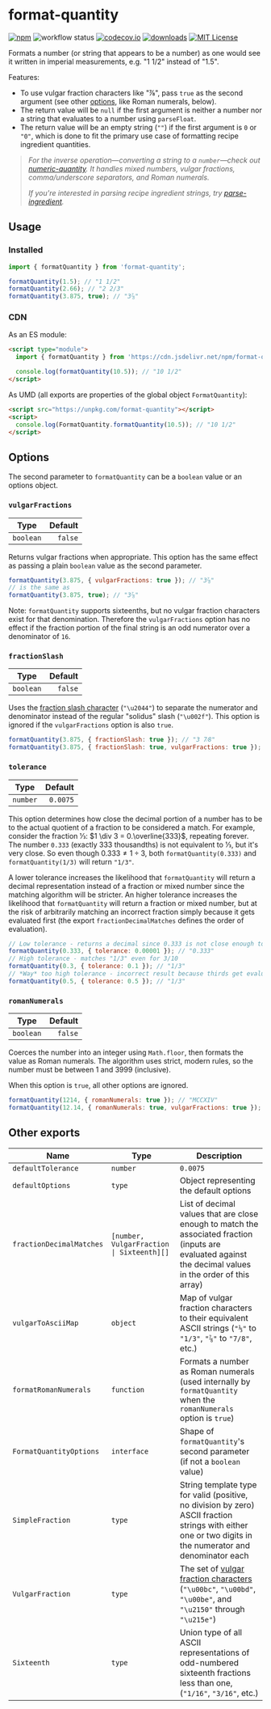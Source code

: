# format-quantity

[![npm][badge-npm]](https://www.npmjs.com/package/format-quantity)
![workflow status](https://github.com/jakeboone02/format-quantity/actions/workflows/main.yml/badge.svg)
[![codecov.io](https://codecov.io/github/jakeboone02/format-quantity/coverage.svg?branch=main)](https://codecov.io/github/jakeboone02/format-quantity?branch=main)
[![downloads](https://img.shields.io/npm/dm/format-quantity.svg)](http://npm-stat.com/charts.html?package=format-quantity&from=2015-08-01)
[![MIT License](https://img.shields.io/npm/l/format-quantity.svg)](http://opensource.org/licenses/MIT)

Formats a number (or string that appears to be a number) as one would see it written in imperial measurements, e.g. "1 1/2" instead of "1.5".

Features:

- To use vulgar fraction characters like "⅞", pass `true` as the second argument (see other [options](#options), like Roman numerals, below).
- The return value will be `null` if the first argument is neither a number nor a string that evaluates to a number using `parseFloat`.
- The return value will be an empty string (`""`) if the first argument is `0` or `"0"`, which is done to fit the primary use case of formatting recipe ingredient quantities.

> _For the inverse operation—converting a string to a `number`—check out [numeric-quantity](https://www.npmjs.com/package/numeric-quantity). It handles mixed numbers, vulgar fractions, comma/underscore separators, and Roman numerals._
>
> _If you're interested in parsing recipe ingredient strings, try [parse-ingredient](https://www.npmjs.com/package/parse-ingredient)._

## Usage

### Installed

```js
import { formatQuantity } from 'format-quantity';

formatQuantity(1.5); // "1 1/2"
formatQuantity(2.66); // "2 2/3"
formatQuantity(3.875, true); // "3⅞"
```

### CDN

As an ES module:

```html
<script type="module">
  import { formatQuantity } from 'https://cdn.jsdelivr.net/npm/format-quantity/+esm';

  console.log(formatQuantity(10.5)); // "10 1/2"
</script>
```

As UMD (all exports are properties of the global object `FormatQuantity`):

```html
<script src="https://unpkg.com/format-quantity"></script>
<script>
  console.log(FormatQuantity.formatQuantity(10.5)); // "10 1/2"
</script>
```

## Options

The second parameter to `formatQuantity` can be a `boolean` value or an options object.

### `vulgarFractions`

| Type      | Default |
| --------- | ------: |
| `boolean` | `false` |

Returns vulgar fractions when appropriate. This option has the same effect as passing a plain `boolean` value as the second parameter.

```js
formatQuantity(3.875, { vulgarFractions: true }); // "3⅞"
// is the same as
formatQuantity(3.875, true); // "3⅞"
```

Note: `formatQuantity` supports sixteenths, but no vulgar fraction characters exist for that denomination. Therefore the `vulgarFractions` option has no effect if the fraction portion of the final string is an odd numerator over a denominator of `16`.

### `fractionSlash`

| Type      | Default |
| --------- | ------: |
| `boolean` | `false` |

Uses the [fraction slash character](<https://en.wikipedia.org/wiki/Slash_(punctuation)#Fractions>) (`"\u2044"`) to separate the numerator and denominator instead of the regular "solidus" slash (`"\u002f"`). This option is ignored if the `vulgarFractions` option is also `true`.

```js
formatQuantity(3.875, { fractionSlash: true }); // "3 7⁄8"
formatQuantity(3.875, { fractionSlash: true, vulgarFractions: true }); // "3⅞"
```

### `tolerance`

| Type     |  Default |
| -------- | -------: |
| `number` | `0.0075` |

This option determines how close the decimal portion of a number has to be to the actual quotient of a fraction to be considered a match. For example, consider the fraction 1⁄3: $1 \div 3 = 0.\overline{333}$, repeating forever. The number `0.333` (exactly 333 thousandths) is not equivalent to 1⁄3, but it's very close. So even though $0.333 \neq 1 \div 3$, both `formatQuantity(0.333)` and `formatQuantity(1/3)` will return `"1/3"`.

A lower tolerance increases the likelihood that `formatQuantity` will return a decimal representation instead of a fraction or mixed number since the matching algorithm will be stricter. An higher tolerance increases the likelihood that `formatQuantity` will return a fraction or mixed number, but at the risk of arbitrarily matching an incorrect fraction simply because it gets evaluated first (the export `fractionDecimalMatches` defines the order of evaluation).

```js
// Low tolerance - returns a decimal since 0.333 is not close enough to 1/3
formatQuantity(0.333, { tolerance: 0.00001 }); // "0.333"
// High tolerance - matches "1/3" even for 3/10
formatQuantity(0.3, { tolerance: 0.1 }); // "1/3"
// *Way* too high tolerance - incorrect result because thirds get evaluated before halves
formatQuantity(0.5, { tolerance: 0.5 }); // "1/3"
```

### `romanNumerals`

| Type      | Default |
| --------- | ------: |
| `boolean` | `false` |

Coerces the number into an integer using `Math.floor`, then formats the value as Roman numerals. The algorithm uses strict, modern rules, so the number must be between 1 and 3999 (inclusive).

When this option is `true`, all other options are ignored.

```js
formatQuantity(1214, { romanNumerals: true }); // "MCCXIV"
formatQuantity(12.14, { romanNumerals: true, vulgarFractions: true }); // "XII"
```

## Other exports

| Name                     | Type                                                 | Description                                                                                                                                                 |
| ------------------------ | ---------------------------------------------------- | ----------------------------------------------------------------------------------------------------------------------------------------------------------- |
| `defaultTolerance`       | `number`                                             | `0.0075`                                                                                                                                                    |
| `defaultOptions`         | `type`                                               | Object representing the default options                                                                                                                     |
| `fractionDecimalMatches` | <code>[number, VulgarFraction \| Sixteenth][]</code> | List of decimal values that are close enough to match the associated fraction (inputs are evaluated against the decimal values in the order of this array)  |
| `vulgarToAsciiMap`       | `object`                                             | Map of vulgar fraction characters to their equivalent ASCII strings (`"⅓"` to `"1/3"`, `"⅞"` to `"7/8"`, etc.)                                              |
| `formatRomanNumerals`    | `function`                                           | Formats a number as Roman numerals (used internally by `formatQuantity` when the `romanNumerals` option is `true`)                                          |
| `FormatQuantityOptions`  | `interface`                                          | Shape of `formatQuantity`'s second parameter (if not a `boolean` value)                                                                                     |
| `SimpleFraction`         | `type`                                               | String template type for valid (positive, no division by zero) ASCII fraction strings with either one or two digits in the numerator and denominator each   |
| `VulgarFraction`         | `type`                                               | The set of [vulgar fraction characters](https://en.wikipedia.org/wiki/Number_Forms) (`"\u00bc"`, `"\u00bd"`, `"\u00be"`, and `"\u2150"` through `"\u215e"`) |
| `Sixteenth`              | `type`                                               | Union type of all ASCII representations of odd-numbered sixteenth fractions less than one, (`"1/16"`, `"3/16"`, etc.)                                       |

[badge-npm]: https://img.shields.io/npm/v/numeric-quantity.svg?cacheSeconds=3600&logo=npm

